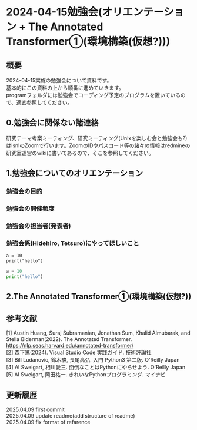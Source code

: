 # 2024-04-15勉強会(オリエンテーション + The Annotated Transformer①(環境構築(仮想?)))
## 概要
2024-04-15実施の勉強会について資料です。<br>
基本的にこの資料の上から順番に進めていきます。<br>
programフォルダには勉強会でコーディング予定のプログラムを置いているので、適宜参照してください。<br>

## 0.勉強会に関係ない諸連絡
研究テーマ考案ミーティング、研究ミーティング(Unixを楽しむ会と勉強会も?)はlsnlのZoomで行います。ZoomのIDやパスコード等の諸々の情報はredmineの研究室運営のwikiに書いてあるので、そこを参照してください。

## 1.勉強会についてのオリエンテーション
### 勉強会の目的
### 勉強会の開催頻度
### 勉強会の担当者(発表者)
### 勉強会係(Hidehiro, Tetsuro)にやってほしいこと
```
a = 10
print("hello")
```
```python
a = 10
print("hello")
```



## 2.The Annotated Transformer①(環境構築(仮想?))

## 参考文献
[1] Austin Huang, Suraj Subramanian, Jonathan Sum, Khalid Almubarak, and Stella Biderman(2022). The Annotated Transformer. https://nlp.seas.harvard.edu/annotated-transformer/<br>
[2] 森下篤(2024). Visual Studio Code 実践ガイド. 技術評論社<br>
[3] Bill Ludanovic, 鈴木駿, 長尾高弘. 入門 Python3 第二版. O'Reilly Japan<br>
[4] Al Sweigart, 相川愛三. 面倒なことはPythonにやらせよう. O'Reilly Japan<br>
[5] Al Sweigart, 岡田祐一. きれいなPythonプログラミング. マイナビ<br>

## 更新履歴
2025.04.09 first commit<br>
2025.04.09 update readme(add structure of readme)<br>
2025.04.09 fix format of refarence<br>